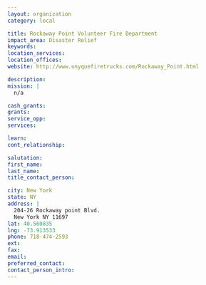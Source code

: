 ```yaml
---
layout: organization
category: local

title: Rockaway Point Volunteer Fire Department
impact_area: Disaster Relief
keywords: 
location_services: 
location_offices: 
website: http://www.unyquefiretrucks.com/Rockaway_Point.html

description: 
mission: |
  n/a

cash_grants: 
grants: 
service_opp: 
services: 

learn: 
cont_relationship: 

salutation: 
first_name: 
last_name: 
title_contact_person: 

city: New York
state: NY
address: |
  204-26 Rockaway point Blvd.  
  New York NY 11697
lat: 40.560835
lng: -73.913533
phone: 718-474-2593
ext: 
fax: 
email: 
preferred_contact: 
contact_person_intro: 
---
```

